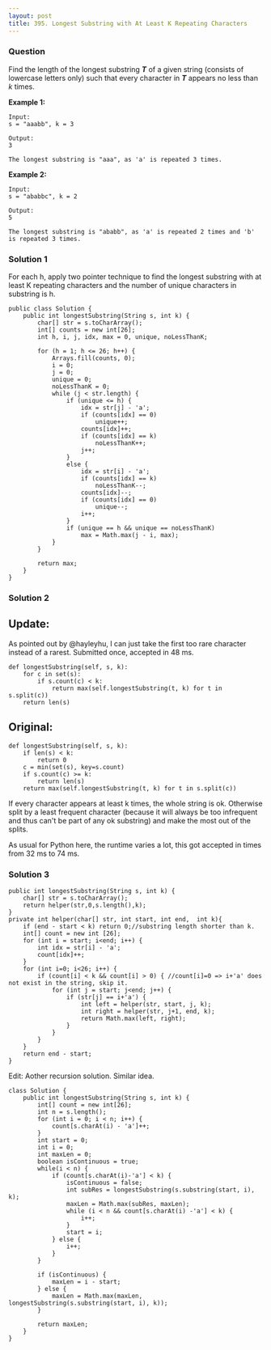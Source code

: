 ```yaml
---
layout: post
title: 395. Longest Substring with At Least K Repeating Characters
---
```

### Question
Find the length of the longest substring **_T_** of a given string (consists
of lowercase letters only) such that every character in **_T_** appears no
less than _k_ times.

 **Example 1:**

    
    
    Input:
    s = "aaabb", k = 3
    
    Output:
    3
    
    The longest substring is "aaa", as 'a' is repeated 3 times.
    

**Example 2:**

    
    
    Input:
    s = "ababbc", k = 2
    
    Output:
    5
    
    The longest substring is "ababb", as 'a' is repeated 2 times and 'b' is repeated 3 times.
    

### Solution 1
For each h, apply two pointer technique to find the longest substring with at
least K repeating characters and the number of unique characters in substring
is h.

    
    
    public class Solution {
        public int longestSubstring(String s, int k) {
            char[] str = s.toCharArray();
            int[] counts = new int[26];
            int h, i, j, idx, max = 0, unique, noLessThanK;
            
            for (h = 1; h <= 26; h++) {
                Arrays.fill(counts, 0);
                i = 0; 
                j = 0;
                unique = 0;
                noLessThanK = 0;
                while (j < str.length) {
                    if (unique <= h) {
                        idx = str[j] - 'a';
                        if (counts[idx] == 0)
                            unique++;
                        counts[idx]++;
                        if (counts[idx] == k)
                            noLessThanK++;
                        j++;
                    }
                    else {
                        idx = str[i] - 'a';
                        if (counts[idx] == k)
                            noLessThanK--;
                        counts[idx]--;
                        if (counts[idx] == 0)
                            unique--;
                        i++;
                    }
                    if (unique == h && unique == noLessThanK)
                        max = Math.max(j - i, max);
                }
            }
            
            return max;
        }
    }
    


### Solution 2
## Update:

As pointed out by @hayleyhu, I can just take the first too rare character
instead of a rarest. Submitted once, accepted in 48 ms.

    
    
    def longestSubstring(self, s, k):
        for c in set(s):
            if s.count(c) < k:
                return max(self.longestSubstring(t, k) for t in s.split(c))
        return len(s)
    

## Original:

    
    
    def longestSubstring(self, s, k):
        if len(s) < k:
            return 0
        c = min(set(s), key=s.count)
        if s.count(c) >= k:
            return len(s)
        return max(self.longestSubstring(t, k) for t in s.split(c))
    

If every character appears at least k times, the whole string is ok. Otherwise
split by a least frequent character (because it will always be too infrequent
and thus can't be part of any ok substring) and make the most out of the
splits.

As usual for Python here, the runtime varies a lot, this got accepted in times
from 32 ms to 74 ms.


### Solution 3
    
    
    public int longestSubstring(String s, int k) {
    	char[] str = s.toCharArray();
    	return helper(str,0,s.length(),k);
    }
    private int helper(char[] str, int start, int end,  int k){
    	if (end - start < k) return 0;//substring length shorter than k.
    	int[] count = new int [26];
    	for (int i = start; i<end; i++) {
    		int idx = str[i] - 'a';
    		count[idx]++;
    	}
    	for (int i=0; i<26; i++) {
    		if (count[i] < k && count[i] > 0) { //count[i]=0 => i+'a' does not exist in the string, skip it.
    			for (int j = start; j<end; j++) {
    				if (str[j] == i+'a') {
    					int left = helper(str, start, j, k);
    					int right = helper(str, j+1, end, k);
    					return Math.max(left, right);
    				}
    			}
    		}
    	}
    	return end - start;
    }
    	
    

Edit: Aother recursion solution. Similar idea.

    
    
    class Solution {
    	public int longestSubstring(String s, int k) {
    		int[] count = new int[26];
    		int n = s.length();
    		for (int i = 0; i < n; i++) {
    			count[s.charAt(i) - 'a']++;
    		}
    		int start = 0;
    		int i = 0;
    		int maxLen = 0;
    		boolean isContinuous = true;
    		while(i < n) {
    			if (count[s.charAt(i)-'a'] < k) {
    				isContinuous = false;
    				int subRes = longestSubstring(s.substring(start, i), k);
    				maxLen = Math.max(subRes, maxLen);
    				while (i < n && count[s.charAt(i) -'a'] < k) {
    					i++;
    				}
    				start = i;
    			} else {
    				i++;
    			}
    		}
    
    		if (isContinuous) {
    			maxLen = i - start;
    		} else {
    			maxLen = Math.max(maxLen, longestSubstring(s.substring(start, i), k));
    		}
    
    		return maxLen;
    	}
    }



